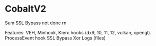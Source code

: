 # CobaltV2
Sum SSL Bypass
not done rn

Features:
VEH, Minhook, Kiero hooks (dx9, 10, 11, 12, vulkan, opengl).
ProcessEvent hook
SSL Bypass
Xor
Logs (files)
